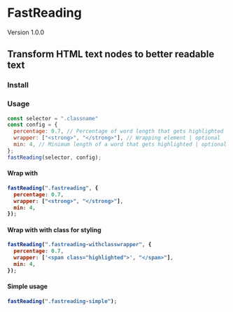 # FastReading
Version 1.0.0
## Transform HTML text nodes to better readable text

### Install

<script src="PATH/fast-reading.js"></script>

### Usage

```js
const selector = ".classname"
const config = {
  percentage: 0.7, // Percentage of word length that gets highlighted | optional
  wrapper: ["<strong>", "</strong>"], // Wrapping element | optional
  min: 4, // Minimum length of a word that gets highlighted | optional
};
fastReading(selector, config);
```

#### Wrap with <strong>

```js
fastReading(".fastreading", {
  percentage: 0.7,
  wrapper: ["<strong>", "</strong>"],
  min: 4,
});
```

#### Wrap with <span> with class for styling

```js
fastReading(".fastreading-withclasswrapper", {
  percentage: 0.7,
  wrapper: ['<span class="highlighted">', "</span>"],
  min: 4,
});
```
#### Simple usage

```js
fastReading(".fastreading-simple");
```
